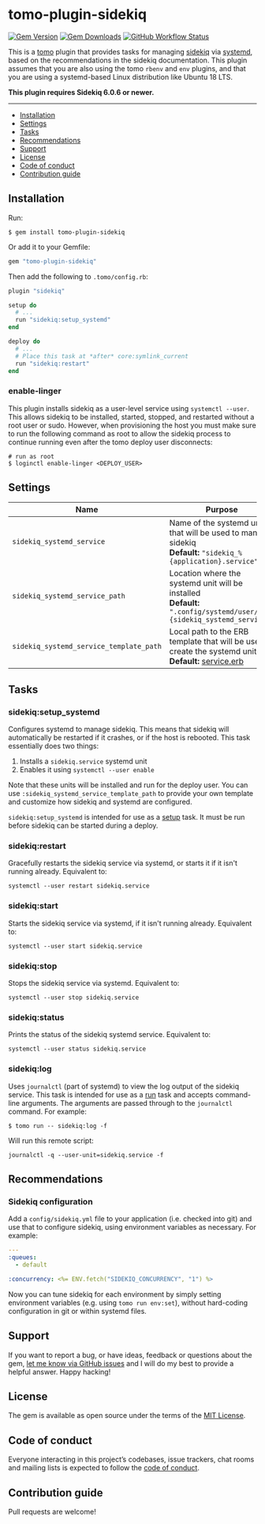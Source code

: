 # tomo-plugin-sidekiq

[![Gem Version](https://img.shields.io/gem/v/tomo-plugin-sidekiq)](https://rubygems.org/gems/tomo-plugin-sidekiq)
[![Gem Downloads](https://img.shields.io/gem/dt/tomo-plugin-sidekiq)](https://www.ruby-toolbox.com/projects/tomo-plugin-sidekiq)
[![GitHub Workflow Status](https://img.shields.io/github/actions/workflow/status/mattbrictson/tomo-plugin-sidekiq/ci.yml)](https://github.com/mattbrictson/tomo-plugin-sidekiq/actions/workflows/ci.yml)

This is a [tomo](https://github.com/mattbrictson/tomo) plugin that provides tasks for managing [sidekiq](https://github.com/mperham/sidekiq) via [systemd](https://en.wikipedia.org/wiki/Systemd), based on the recommendations in the sidekiq documentation. This plugin assumes that you are also using the tomo `rbenv` and `env` plugins, and that you are using a systemd-based Linux distribution like Ubuntu 18 LTS.

**This plugin requires Sidekiq 6.0.6 or newer.**

---

- [Installation](#installation)
- [Settings](#settings)
- [Tasks](#tasks)
- [Recommendations](#recommendations)
- [Support](#support)
- [License](#license)
- [Code of conduct](#code-of-conduct)
- [Contribution guide](#contribution-guide)

## Installation

Run:

```
$ gem install tomo-plugin-sidekiq
```

Or add it to your Gemfile:

```ruby
gem "tomo-plugin-sidekiq"
```

Then add the following to `.tomo/config.rb`:

```ruby
plugin "sidekiq"

setup do
  # ...
  run "sidekiq:setup_systemd"
end

deploy do
  # ...
  # Place this task at *after* core:symlink_current
  run "sidekiq:restart"
end
```

### enable-linger

This plugin installs sidekiq as a user-level service using `systemctl --user`. This allows sidekiq to be installed, started, stopped, and restarted without a root user or sudo. However, when provisioning the host you must make sure to run the following command as root to allow the sidekiq process to continue running even after the tomo deploy user disconnects:

```
# run as root
$ loginctl enable-linger <DEPLOY_USER>
```

## Settings

| Name                  | Purpose |
| --------------------- | ------- |
| `sidekiq_systemd_service` | Name of the systemd unit that will be used to manage sidekiq <br>**Default:** `"sidekiq_%{application}.service"`   |
| `sidekiq_systemd_service_path` | Location where the systemd unit will be installed <br>**Default:** `".config/systemd/user/%{sidekiq_systemd_service}"`   |
| `sidekiq_systemd_service_template_path` | Local path to the ERB template that will be used to create the systemd unit <br>**Default:** [service.erb](https://github.com/mattbrictson/tomo-plugin-sidekiq/blob/main/lib/tomo/plugin/sidekiq/service.erb)   |

## Tasks

### sidekiq:setup_systemd

Configures systemd to manage sidekiq. This means that sidekiq will automatically be restarted if it crashes, or if the host is rebooted. This task essentially does two things:

1. Installs a `sidekiq.service` systemd unit
1. Enables it using `systemctl --user enable`

Note that these units will be installed and run for the deploy user. You can use `:sidekiq_systemd_service_template_path` to provide your own template and customize how sidekiq and systemd are configured.

`sidekiq:setup_systemd` is intended for use as a [setup](https://tomo.mattbrictson.com/commands/setup/) task. It must be run before sidekiq can be started during a deploy.

### sidekiq:restart

Gracefully restarts the sidekiq service via systemd, or starts it if it isn't running already. Equivalent to:

```
systemctl --user restart sidekiq.service
```

### sidekiq:start

Starts the sidekiq service via systemd, if it isn't running already. Equivalent to:

```
systemctl --user start sidekiq.service
```

### sidekiq:stop

Stops the sidekiq service via systemd. Equivalent to:

```
systemctl --user stop sidekiq.service
```

### sidekiq:status

Prints the status of the sidekiq systemd service. Equivalent to:

```
systemctl --user status sidekiq.service
```

### sidekiq:log

Uses `journalctl` (part of systemd) to view the log output of the sidekiq service. This task is intended for use as a [run](https://tomo.mattbrictson.com/commands/run/) task and accepts command-line arguments. The arguments are passed through to the `journalctl` command. For example:

```
$ tomo run -- sidekiq:log -f
```

Will run this remote script:

```
journalctl -q --user-unit=sidekiq.service -f
```

## Recommendations

### Sidekiq configuration

Add a `config/sidekiq.yml` file to your application (i.e. checked into git) and use that to configure sidekiq, using environment variables as necessary. For example:

```yaml
---
:queues:
  - default

:concurrency: <%= ENV.fetch("SIDEKIQ_CONCURRENCY", "1") %>
```

Now you can tune sidekiq for each environment by simply setting environment variables (e.g. using `tomo run env:set`), without hard-coding configuration in git or within systemd files.

## Support

If you want to report a bug, or have ideas, feedback or questions about the gem, [let me know via GitHub issues](https://github.com/mattbrictson/tomo-plugin-sidekiq/issues/new) and I will do my best to provide a helpful answer. Happy hacking!

## License

The gem is available as open source under the terms of the [MIT License](LICENSE.txt).

## Code of conduct

Everyone interacting in this project’s codebases, issue trackers, chat rooms and mailing lists is expected to follow the [code of conduct](CODE_OF_CONDUCT.md).

## Contribution guide

Pull requests are welcome!
